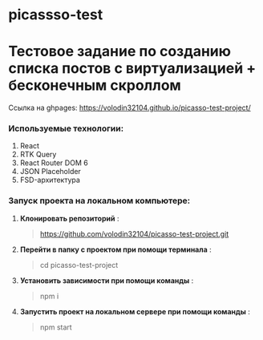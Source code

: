 # picassso-test
# Тестовое задание по созданию списка постов с виртуализацией + бесконечным скроллом

Ссылка на ghpages: https://volodin32104.github.io/picasso-test-project/

### Используемые технологии:
1. React
2. RTK Query
3. React Router DOM 6
4. JSON Placeholder
5. FSD-архитектура

### Запуск проекта на локальном компьютере:

1. **Клонировать репозиторий** :

   > https://github.com/volodin32104/picasso-test-project.git

2. **Перейти в папку с проектом при помощи терминала** :

   > cd picasso-test-project

3. **Установить зависимости при помощи команды** :

   > npm i

4. **Запустить проект на локальном сервере при помощи команды** :

   > npm start

